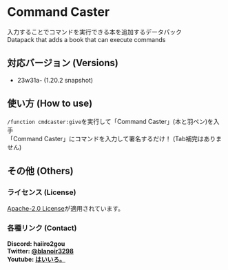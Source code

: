 # Command Caster

入力することでコマンドを実行できる本を追加するデータパック  
Datapack that adds a book that can execute commands

## 対応バージョン (Versions)

- 23w31a- (1.20.2 snapshot)

## 使い方 (How to use)

`/function cmdcaster:give`を実行して「Command Caster」(本と羽ペン)を入手  
「Command Caster」にコマンドを入力して署名するだけ！ (Tab補完はありません)

## その他 (Others)

### ライセンス (License)

[Apache-2.0 License](LICENSE)が適用されています。

### 各種リンク (Contact)

**Discord: haiiro2gou**  
**Twitter: [@blanoir3298](https://twitter.com/blanoir3298)**  
**Youtube: [はいいろ。](https://www.youtube.com/channel/UC4HoswwsCjgVmZlmhZ0Dpbg)**
